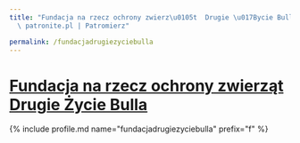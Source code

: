 ```yaml
---
title: "Fundacja na rzecz ochrony zwierz\u0105t  Drugie \u017Bycie Bulla | Statystyki\
  \ patronite.pl | Patromierz"

permalink: /fundacjadrugiezyciebulla
---
```


# [Fundacja na rzecz ochrony zwierząt  Drugie Życie Bulla](https://patronite.pl/fundacjadrugiezyciebulla)

{% include profile.md name="fundacjadrugiezyciebulla" prefix="f" %}
